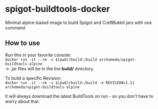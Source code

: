 # spigot-buildtools-docker
Minimal alpine-based image to build Spigot and CraftBukkit jars with one command


## How to use
Run this in your favorite console:  
`docker run -it --rm -v $(pwd)/build:/build archomeda/spigot-buildtools-alpine`  
-> .jar files will be in the the **build/** directory.

To build a specific Revision:  
`docker run -it --rm -v $(pwd)/build:/build -e REVISION=1.11 archomeda/spigot-buildtools-alpine`

It will always download the latest BuildTools on run - so you don't have to worry about that.
